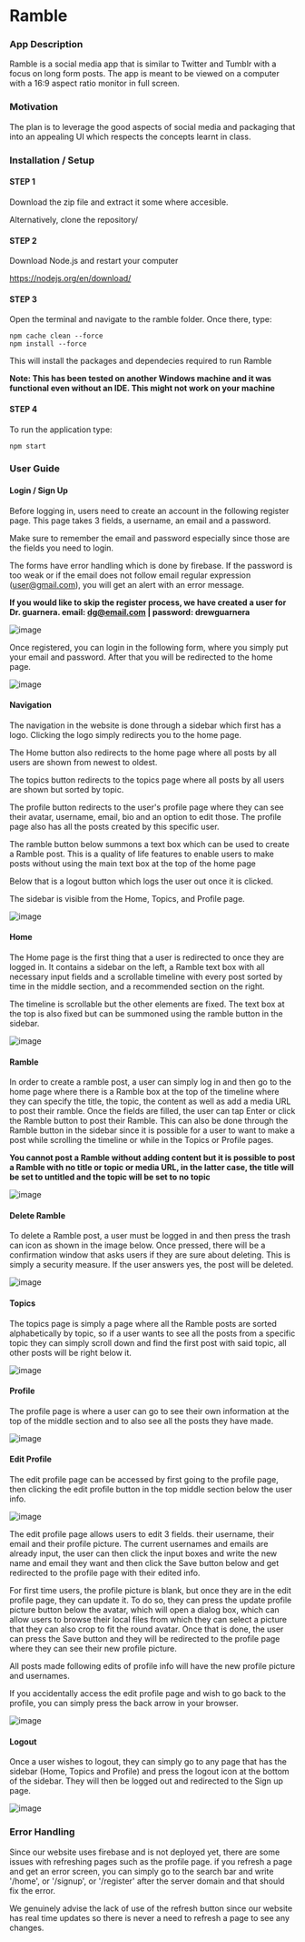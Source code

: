 # Ramble 

### App Description

Ramble is a social media app that is similar to Twitter and Tumblr with a focus on long form posts. The app is meant to be viewed on a computer with a 16:9 aspect ratio monitor in full screen.

### Motivation

The plan is to leverage the good aspects of social media and packaging that into an appealing UI which respects the concepts learnt in class.

### Installation / Setup

#### STEP 1

Download the zip file and extract it some where accesible.

Alternatively, clone the repository/

#### STEP 2

Download Node.js and restart your computer

https://nodejs.org/en/download/

#### STEP 3

Open the terminal and navigate to the ramble folder. Once there, type:

```
npm cache clean --force
npm install --force
```

This will install the packages and dependecies required to run Ramble

**Note: This has been tested on another Windows machine and it was functional even without an IDE. This might not work on your machine**

#### STEP 4

To run the application type:

```
npm start
```

### User Guide

#### Login / Sign Up

Before logging in, users need to create an account in the following register page. This page takes 3 fields, a username, an email and a password.

Make sure to remember the email and password especially since those are the fields you need to login. 

The forms have error handling which is done by firebase. If the password is too weak or if the email does not follow email regular expression (user@gmail.com), you will get an alert with an error message.

**If you would like to skip the register process, we have created a user for Dr. guarnera. email: dg@email.com | password: drewguarnera**

![image](https://user-images.githubusercontent.com/77845955/207215725-7a77b458-3b46-410f-9ad6-7847a57b2a5d.png)

Once registered, you can login in the following form, where you simply put your email and password. After that you will be redirected to the home page.

![image](https://user-images.githubusercontent.com/77845955/207215839-0a2cf41a-3ce7-418e-bc72-dd15524bf860.png)

#### Navigation

The navigation in the website is done through a sidebar which first has a logo. Clicking the logo simply redirects you to the home page.

The Home button also redirects to the home page where all posts by all users are shown from newest to oldest.

The topics button redirects to the topics page where all posts by all users are shown but sorted by topic.

The profile button redirects to the user's profile page where they can see their avatar, username, email, bio and an option to edit those. The profile page also has all the posts created by this specific user.

The ramble button below summons a text box which can be used to create a Ramble post. This is a quality of life features to enable users to make posts without using the main text box at the top of the home page

Below that is a logout button which logs the user out once it is clicked.

The sidebar is visible from the Home, Topics, and Profile page.

![image](https://user-images.githubusercontent.com/77845955/207217162-efff4945-6a78-4098-b440-b85b074971c4.png)

#### Home

The Home page is the first thing that a user is redirected to once they are logged in. It contains a sidebar on the left, a Ramble text box with all necessary input fields and a scrollable timeline with every post sorted by time in the middle section, and a recommended section on the right.

The timeline is scrollable but the other elements are fixed. The text box at the top is also fixed but can be summoned using the ramble button in the sidebar. 

![image](https://user-images.githubusercontent.com/77845955/207217415-1a5a8104-c054-4c87-8162-2633a0a89d4b.png)

#### Ramble

In order to create a ramble post, a user can simply log in and then go to the home page where there is a Ramble box at the top of the timeline where they can specify the title, the topic, the content as well as add a media URL to post their ramble. Once the fields are filled, the user can tap Enter or click the Ramble button to post their Ramble. This can also be done through the Ramble button in the sidebar since it is possible for a user to want to make a post while scrolling the timeline or while in the Topics or Profile pages.

**You cannot post a Ramble without adding content but it is possible to post a Ramble with no title or topic or media URL, in the latter case, the title will be set to untitled and the topic will be set to no topic**

![image](https://user-images.githubusercontent.com/77845955/207218040-b45f93b7-e2e6-4373-80af-523291c57637.png)

#### Delete Ramble

To delete a Ramble post, a user must be logged in and then press the trash can icon as shown in the image below. Once pressed, there will be a confirmation window that asks users if they are sure about deleting. This is simply a security measure. If the user answers yes, the post will be deleted.

![image](https://user-images.githubusercontent.com/77845955/207218468-49addfba-f652-4a6b-a5be-35e50991def7.png)

#### Topics

The topics page is simply a page where all the Ramble posts are sorted alphabetically by topic, so if a user wants to see all the posts from a specific topic they can simply scroll down and find the first post with said topic, all other posts will be right below it.

![image](https://user-images.githubusercontent.com/77845955/207218685-24c9f33c-1894-4e30-b357-b7a551506254.png)

#### Profile

The profile page is where a user can go to see their own information at the top of the middle section and to also see all the posts they have made.

![image](https://user-images.githubusercontent.com/77845955/207217969-8553da8a-60cb-49be-b4a3-beeb02570458.png)

#### Edit Profile

The edit profile page can be accessed by first going to the profile page, then clicking the edit profile button in the top middle section below the user info.

![image](https://user-images.githubusercontent.com/77845955/207219146-4306c01f-544e-461b-b5a2-8cee11f51164.png)

The edit profile page allows users to edit 3 fields. their username, their email and their profile picture. The current usernames and emails are already input, the user can then click the input boxes and write the new name and email they want and then click the Save button below and get redirected to the profile page with their edited info.

For first time users, the profile picture is blank, but once they are in the edit profile page, they can update it. To do so, they can press the update profile picture button below the avatar, which will open a dialog box, which can allow users to browse their local files from which they can select a picture that they can also crop to fit the round avatar. Once that is done, the user can press the Save button and they will be redirected to the profile page where they can see their new profile picture.

All posts made following edits of profile info will have the new profile picture and usernames.

If you accidentally access the edit profile page and wish to go back to the profile, you can simply press the back arrow in your browser.

![image](https://user-images.githubusercontent.com/77845955/207218801-2f552852-cad8-491b-823d-55fc378ba482.png)

#### Logout 

Once a user wishes to logout, they can simply go to any page that has the sidebar (Home, Topics and Profile) and press the logout icon at the bottom of the sidebar. They will then be logged out and redirected to the Sign up page.

![image](https://user-images.githubusercontent.com/77845955/207219058-070538f8-013e-4d24-a5fb-fb200cea9a74.png)

### Error Handling

Since our website uses firebase and is not deployed yet, there are some issues with refreshing pages such as the profile page. if you refresh a page and get an error screen, you can simply go to the search bar and write '/home', or '/signup', or '/register' after the server domain and that should fix the error.

We genuinely advise the lack of use of the refresh button since our website has real time updates so there is never a need to refresh a page to see any changes.









